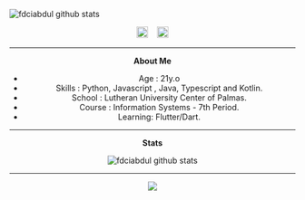 
![fdciabdul github stats](https://raw.githubusercontent.com/fdciabdul/fdciabdul/master/computer-programming-anime-programming-language-thread-animation-gril-f6c2888a88588db1f063bcfcbc84e6cf.png)

<center>
<a href="https://instagram.com/vinisanttt"><img src="https://image.flaticon.com/icons/svg/174/174855.svg" alt="alt text" width="20" height="20"></a>
 &nbsp;&nbsp; <a href="https://www.linkedin.com/in/vinisantt/"><img src="https://image.flaticon.com/icons/svg/2111/2111499.svg" alt="alt text" width="20" height="20"></a>



___

**About Me**

- Age : 21y.o
- Skills : Python, Javascript , Java, Typescript and Kotlin.
- School : Lutheran University Center of Palmas.
- Course : Information Systems - 7th Period.
- Learning: Flutter/Dart.
___
**Stats**

![fdciabdul github stats](https://github-readme-stats.vercel.app/api?username=vinisantt&show_icons=true&title_color=fff&icon_color=79ff97&text_color=9f9f9f&bg_color=151515)

___

<a href="https://github.com/vinisantt">
  <img align="center" src="https://github-readme-stats.vercel.app/api/top-langs/?username=vinisantt&theme=radical&hide=glsl,python" />
</a>
